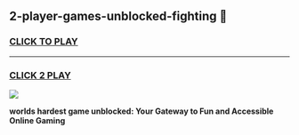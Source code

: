 
## 2-player-games-unblocked-fighting 👋
<h3>
<a href="https://premium.freeplayer.one?title=2-player-games-unblocked-fighting&ref=14F">CLICK TO PLAY</a></h3>
<hr>

<h3>
<a href="https://premium.freeplayer.one?title=2-player-games-unblocked-fighting&ref=14F">CLICK 2 PLAY</a>
  
</h3>

<a href="https://premium.freeplayer.one?title=2-player-games-unblocked-fighting&ref=12F/"><img src="https://clearcache.store/games.png"></a>


**worlds hardest game unblocked: Your Gateway to Fun and Accessible Online Gaming**
